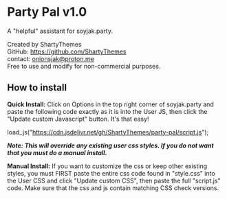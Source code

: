# Party Pal v1.0  
A "helpful"  assistant for soyjak.party.  

Created by ShartyThemes  
GitHub: https://github.com/ShartyThemes  
contact: onionsjak@proton.me  
Free to use and modify for non-commercial purposes.  

## How to install  
**Quick Install:** 
Click on Options in the top right corner of soyjak.party and paste the following code exactly as it is into the User JS, then click the "Update custom Javascript" button. It's that easy!  

load_js("https://cdn.jsdelivr.net/gh/ShartyThemes/party-pal/script.js");  

***Note: This will override any existing user css styles. If you do not want that you must do a manual install.***  

**Manual Install:** If you want to customize the css or keep other existing styles, you must FIRST paste the entire css code found in "style.css" into the User CSS and click "Update custom CSS", then paste the full "script.js" code. Make sure that the css and js contain matching CSS check versions.  
